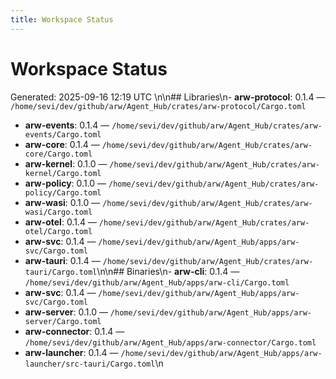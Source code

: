 ```yaml
---
title: Workspace Status
---
```


# Workspace Status

Generated: 2025-09-16 12:19 UTC
\n\n## Libraries\n- **arw-protocol**: 0.1.4 — `/home/sevi/dev/github/arw/Agent_Hub/crates/arw-protocol/Cargo.toml`
- **arw-events**: 0.1.4 — `/home/sevi/dev/github/arw/Agent_Hub/crates/arw-events/Cargo.toml`
- **arw-core**: 0.1.4 — `/home/sevi/dev/github/arw/Agent_Hub/crates/arw-core/Cargo.toml`
- **arw-kernel**: 0.1.0 — `/home/sevi/dev/github/arw/Agent_Hub/crates/arw-kernel/Cargo.toml`
- **arw-policy**: 0.1.0 — `/home/sevi/dev/github/arw/Agent_Hub/crates/arw-policy/Cargo.toml`
- **arw-wasi**: 0.1.0 — `/home/sevi/dev/github/arw/Agent_Hub/crates/arw-wasi/Cargo.toml`
- **arw-otel**: 0.1.4 — `/home/sevi/dev/github/arw/Agent_Hub/crates/arw-otel/Cargo.toml`
- **arw-svc**: 0.1.4 — `/home/sevi/dev/github/arw/Agent_Hub/apps/arw-svc/Cargo.toml`
- **arw-tauri**: 0.1.4 — `/home/sevi/dev/github/arw/Agent_Hub/crates/arw-tauri/Cargo.toml`\n\n## Binaries\n- **arw-cli**: 0.1.4 — `/home/sevi/dev/github/arw/Agent_Hub/apps/arw-cli/Cargo.toml`
- **arw-svc**: 0.1.4 — `/home/sevi/dev/github/arw/Agent_Hub/apps/arw-svc/Cargo.toml`
- **arw-server**: 0.1.0 — `/home/sevi/dev/github/arw/Agent_Hub/apps/arw-server/Cargo.toml`
- **arw-connector**: 0.1.4 — `/home/sevi/dev/github/arw/Agent_Hub/apps/arw-connector/Cargo.toml`
- **arw-launcher**: 0.1.4 — `/home/sevi/dev/github/arw/Agent_Hub/apps/arw-launcher/src-tauri/Cargo.toml`\n